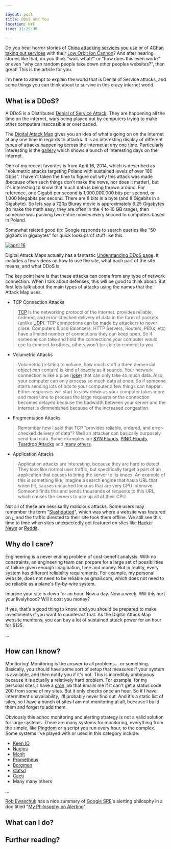 ```yaml
---

layout: post
title: DDoS and You
location: NYC
time: 21:25:38

---
```


Do you hear horror stories of [China attacking services you use](http://arstechnica.com/security/2015/03/massive-denial-of-service-attack-on-github-tied-to-chinese-government/) or of [4Chan taking out services](http://www.wired.com/2011/12/anonymous-101-part-deux/3/) with their [Low Orbit Ion Cannon](https://en.wikipedia.org/wiki/Low_Orbit_Ion_Cannon)? And after hearing stories like that, do you think "wait. what?" or "how does this even work?" or even "why can random people take down other peoples websites?", then great! This is the article for you.

I'm here to attempt to explain the world that is Denial of Service attacks, and some things you can think about to survive in this crazy internet world.

## What is a DDoS?

A DDoS is a Distributed [Denial of Service Attack](https://en.wikipedia.org/wiki/Denial-of-service_attack). They are happening all the time on the internet, wars being played out by computers trying to make other computers inaccasible or overloaded.

The [Digital Attack Map](http://www.digitalattackmap.com/) gives you an idea of what's going on on the internet at any one time in regards to attacks. It is an interesting display of different types of attacks happening across the internet at any one time. Particularly interesting is the [gallery](http://www.digitalattackmap.com/gallery/) which shows a bunch of interesting days on the internet.

One of my recent favorites is from April 16, 2014, which is described as  "Volumetric attacks targeting Poland with sustained levels of over 100 Gbps". I haven't taken the time to figure out why this attack was made (because often such things don't make the news, nor does it matter), but it's interesting to know that much data is being thrown around. For reference, one Gigabit per second is 1,000,000,000 bits per second, or 1,000 Megabits per second.  There are 8 bits in a byte (and 8 Gigabits in a Gigabyte). So lets say a 720p Bluray movie is approximately 6.25 Gigabytes (to make the math easy, they are often in the 4 to 10 GB range), then someone was pushing two entire movies every second to computers based in Poland.

Somewhat related good tip: Google responds to search queries like "50 gigabits in gigabytes" for quick lookups of stuff like this.

[![april 16](http://pseudoweb.net/images/2015/ddos/april16.png)](http://www.digitalattackmap.com/#anim=1&color=0&country=PL&time=16176&view=map)

Digital Attack Maps actually has a fantastic [Understanding DDoS page](http://www.digitalattackmap.com/understanding-ddos/). It includes a few videos on how to use the site, what each part of the site means, and what DDoS is.

The key point here is that these attacks can come from any type of network connection. When I talk about defenses, this will be good to think about. But first lets talk about the main types of attacks using the names that the Attack Map uses.

 - TCP Connection Attacks

  > [TCP](https://en.wikipedia.org/wiki/Transmission_Control_Protocol) is the networking protocol of the internet. provides reliable, ordered, and error-checked delivery of data in the form of packets (unlike [UDP](https://en.wikipedia.org/wiki/User_Datagram_Protocol)). TCP connections can be made by attackers to never close. Computers (Load Balancers, HTTP Servers, Routers, PBXs, etc) have a limited number of connections they can keep open. So if someone can take and hold the connections your computer would use to connect to others, others won't be able to connect to you.

 - Volumetric Attacks

 > Volumetric (relating to volume, how much stuff a three demensial object can contain) is kind of exactly as it sounds. Your network connection is like a pipe ([joke](https://en.wikipedia.org/wiki/Series_of_tubes)) that can only take so much data. Also, your computer can only process so much data at once. So if someone starts sending lots of bits to your computer a few things can happen. Either responses will start to slow down as your computer takes more and more time to process the large requests or the connection becomes delayed because the badwidth between your server and the internet is dimmenished because of the increased congestion.

 - Fragmentation Attacks

  > Remember how I said that TCP "provides reliable, ordered, and error-checked delivery of data"? Well an attacker can basically purposely send bad data. Some examples are [SYN Floods](https://en.wikipedia.org/wiki/SYN_flood), [PING Floods](https://en.wikipedia.org/wiki/Ping_of_death), [Teardrop Attacks](https://www.juniper.net/techpubs/software/junos-es/junos-es92/junos-es-swconfig-security/understanding-teardrop-attacks.html) and [many others](https://tools.ietf.org/html/rfc1858).

 - Application Attacks

 > Application attacks are interesting, because they are hard to detect. They look like normal user traffic, but specifically target a part of an application that causes to bring the server to its knees. An example of this is something like, imagine a search engine that has a URL that when hit, causes uncached lookups that are very CPU intensive. Someone finds this and sends thousands of requests to this URL, which causes the servers to use up all of their CPU.

Not all of these are nessisarily malicious attacks. Some users may remember the term "[Slashdotted](https://en.wikipedia.org/wiki/Slashdot_effect)", which was where a website was featured on [/.](http://slashdot.org/) and the traffic directed to their site took them offline. We still see this time to time when sites unexpectedly get featured on sites like [Hacker News](https://news.ycombinator.com/) or [Reddit](https://www.reddit.com/).

## Why do I care?

Engineering is a never ending problem of cost-benefit analysis. With no constraints, an engineering team can prepare for a large set of possibilities of failure given enough imagination, time and money. But in reality, every system has different reliability requirements. For example, my personal website, does not need to be reliable as gmail.com, which does not need to be reliable as a plane's fly-by-wire system.

Imagine your site is down for an hour. Now a day. Now a week. Will this hurt your livelyhood? Will it cost you money?

If yes, that's a good thing to know, and you should be prepared to make investiments if you want to counteract that. As the Digital Attack Map website mentions, you can buy a lot of sustained attack power for an hour for $125.

...

## How can I know?

Monitoring! Monitoring is the answer to all problems... or something. Basically, you should have some sort of setup that measures if your system is available, and then notify you if it's not. This is incredibly ambiguous because it is actually a relatively hard problem. For example, for my personal sites, I have a [cron](https://en.wikipedia.org/wiki/Cron) job that emails me if it can't get a status code 200 from some of my sites. But it only checks once an hour. So if I have intermittent unavailability, I'll probably never find out. And it's a static list of sites, so I have a bunch of sites I am not monitoring at all, because I build them and forget to add them.

Obviously this adhoc monitoring and alerting strategy is not a valid solution for large systems. There are many systems for monitoring, everything from the simple, like [Pingdom](https://www.pingdom.com/) or a script you run every hour, to the complex. Some systems I've played with or used in this category include:

 - [Keen IO](https://keen.io/)
 - [Nagios](http://www.nagios.org/)
 - [Monit](https://mmonit.com/monit/)
 - [Prometheus](https://developers.soundcloud.com/blog/prometheus-monitoring-at-soundcloud)
 - [Borgmon](https://www.reddit.com/r/IAmA/comments/177267/we_are_the_google_site_reliability_team_we_make/c82y43e)
 - [statsd](https://github.com/etsy/statsd)
 - [Cacti](http://www.cacti.net/)
 - Many many others

...

[Rob Ewaschuk](http://rob.infinitepigeons.org/) has a nice summary of [Google SRE](http://www.site-reliability-engineering.info/2014/04/what-is-site-reliability-engineering.html)'s alerting philosphy in a doc titled "[My Philosophy on Alerting](https://docs.google.com/document/d/199PqyG3UsyXlwieHaqbGiWVa8eMWi8zzAn0YfcApr8Q/edit)".


## What can I do?

## Further reading?
